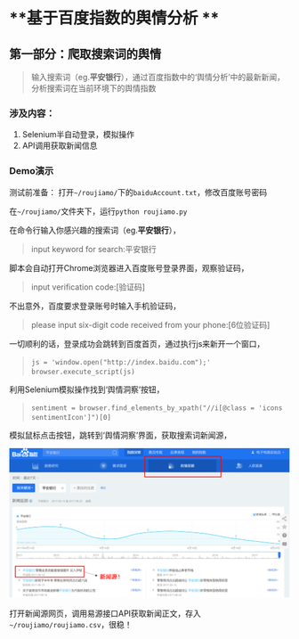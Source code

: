 # **基于百度指数的舆情分析 **

## 第一部分：爬取搜索词的舆情
> 输入搜索词（eg.**平安银行**），通过百度指数中的‘舆情分析’中的最新新闻，分析搜索词在当前环境下的舆情指数

### 涉及内容：
1. Selenium半自动登录，模拟操作
2. API调用获取新闻信息

### Demo演示
测试前准备：
打开`~/roujiamo/`下的`baiduAccount.txt`，修改百度账号密码

在`~/roujiamo/`文件夹下，运行`python roujiamo.py`

在命令行输入你感兴趣的搜索词（eg.**平安银行**），

> input keyword for search:平安银行

脚本会自动打开Chrome浏览器进入百度账号登录界面，观察验证码，

> input verification code:[验证码]

不出意外，百度要求登录账号时输入手机验证码，

> please input six-digit code received from your phone:[6位验证码]

一切顺利的话，登录成功会跳转到百度首页，通过执行js来新开一个窗口，

>`js = 'window.open("http://index.baidu.com");'`
>`browser.execute_script(js)`

利用Selenium模拟操作找到‘舆情洞察’按钮，

>`sentiment = browser.find_elements_by_xpath("//i[@class = 'icons sentimentIcon']")[0]`

模拟鼠标点击按钮，跳转到‘舆情洞察’界面，获取搜索词新闻源，

![](https://github.com/AgentCyrusJr/markdown/raw/master/20170821153943.png)

打开新闻源网页，调用易源接口API获取新闻正文，存入`~/roujiamo/roujiamo.csv`，很稳！










